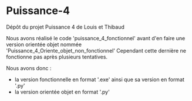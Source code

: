 # Puissance-4
Dépôt du projet Puissance 4 de Louis et Thibaud

Nous avons réalisé le code 'puissance_4_fonctionnel' avant d'en faire une version orientée objet nommée 'Puissance_4_Oriente_objet_non_fonctionnel'
Cependant cette dernière ne fonctionne pas après plusieurs tentatives.

Nous avons donc :

  - la version fonctionnelle en format '.exe' ainsi que sa version en format '.py'
  - la version orientée objet en format '.py'
